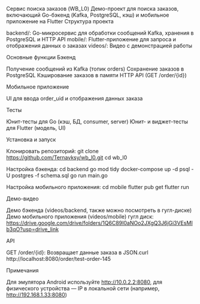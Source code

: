 Сервис поиска заказов (WB_L0)
Демо-проект для поиска заказов, включающий Go-бэкенд (Kafka, PostgreSQL, кэш) и мобильное приложение на Flutter
Структура проекта

backend/: Go-микросервис для обработки сообщений Kafka, хранения в PostgreSQL и HTTP API
mobile/: Flutter-приложение для запроса и отображения данных о заказах
videos/: Видео с демонстрацией работы

Основные функции
Бэкенд

Получение сообщений из Kafka (топик orders)
Сохранение заказов в PostgreSQL
Кэширование заказов в памяти
HTTP API (GET /order/{id})

Мобильное приложение

UI для ввода order_uid и отображения данных заказа

Тесты

Юнит-тесты для Go (кэш, БД, consumer, server)
Юнит- и виджет-тесты для Flutter (модель, UI)

Установка и запуск

Клонировать репозиторий:
git clone https://github.com/Ternavksy/wb_l0.git
cd wb_l0


Настройка бэкенда:
cd backend
go mod tidy
docker-compose up -d
psql -U postgres -f schema.sql
go run main.go


Настройка мобильного приложения:
cd mobile
flutter pub get
flutter run



Демо-видео

Демо бэкенда (videos/backend, также можно посмотреть в гугл-диске)
Демо мобильного приложения (videos/mobile)
гугл диск: https://drive.google.com/drive/folders/1Q6C89I0aNOo2JXgQ3J6jGi3VEsMIb3qO?usp=drive_link

API

GET /order/{id}: Возвращает данные заказа в JSON.curl http://localhost:8080/order/test-order-145



Примечания

Для эмулятора Android используйте http://10.0.2.2:8080, для физического устройства — IP в локальной сети (например, http://192.168.1.33:8080)
